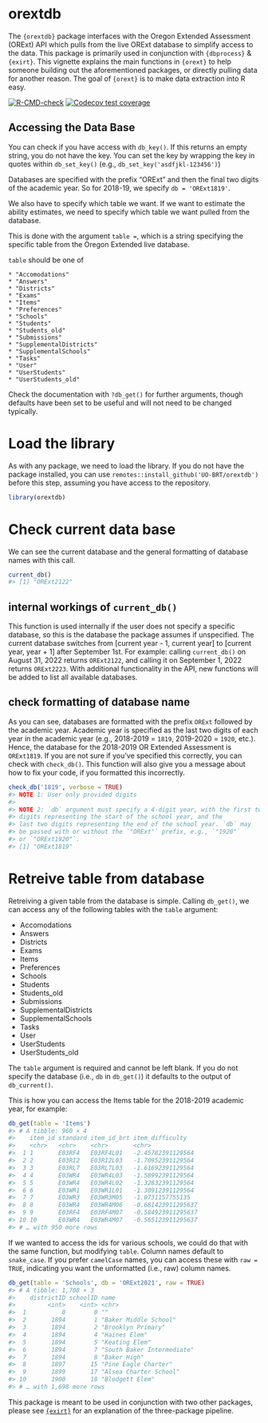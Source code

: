 
<!-- README.md is generated from README.Rmd. Please edit that file -->

# orextdb

The `{orextdb}` package interfaces with the Oregon Extended Assessment
(ORExt) API which pulls from the live ORExt database to simplify access
to the data. This package is primarily used in conjunction with
`{dbprocess}` & `{exirt}`. This vignette explains the main functions in
`{orext}` to help someone building out the aforementioned packages, or
directly pulling data for another reason. The goal of `{orext}` is to
make data extraction into R easy.

<!-- badges: start -->

[![R-CMD-check](https://github.com/UO-BRT/orextdb/workflows/R-CMD-check/badge.svg)](https://github.com/UO-BRT/orextdb/actions)
[![Codecov test
coverage](https://codecov.io/gh/UO-BRT/orextdb/branch/main/graph/badge.svg)](https://app.codecov.io/gh/UO-BRT/orextdb?branch=main)
<!-- badges: end -->

## Accessing the Data Base

You can check if you have access with `db_key()`. If this returns an
empty string, you do not have the key. You can set the key by wrapping
the key in quotes within `db_set_key()` (e.g.,
`db_set_key('asdfjkl-123456')`)

Databases are specified with the prefix “ORExt” and then the final two
digits of the academic year. So for 2018-19, we specify
`db = 'ORExt1819'`.

We also have to specify which table we want. If we want to estimate the
ability estimates, we need to specify which table we want pulled from
the database.

This is done with the argument `table =`, which is a string specifying
the specific table from the Oregon Extended live database.

`table` should be one of

    * "Accomodations"
    * "Answers"
    * "Districts" 
    * "Exams"
    * "Items" 
    * "Preferences" 
    * "Schools"
    * "Students" 
    * "Students_old" 
    * "Submissions" 
    * "SupplementalDistricts"
    * "SupplementalSchools"
    * "Tasks"
    * "User" 
    * "UserStudents"
    * "UserStudents_old"

Check the documentation with `?db_get()` for further arguments, though
defaults have been set to be useful and will not need to be changed
typically.

# Load the library

As with any package, we need to load the library. If you do not have the
package installed, you can use
`remotes::install_github('UO-BRT/orextdb')` before this step, assuming
you have access to the repository.

``` r
library(orextdb)
```

# Check current data base

We can see the current database and the general formatting of database
names with this call.

``` r
current_db()
#> [1] "ORExt2122"
```

## internal workings of `current_db()`

This function is used internally if the user does not specify a specific
database, so this is the database the package assumes if unspecified.
The current database switches from \[current year - 1, current year\] to
\[current year, year + 1\] after September 1st. For example: calling
`current_db()` on August 31, 2022 returns `ORExt2122`, and calling it on
September 1, 2022 returns `ORExt2223`. With additional functionality in
the API, new functions will be added to list all available databases.

## check formatting of database name

As you can see, databases are formatted with the prefix `ORExt` followed
by the academic year. Academic year is specified as the last two digits
of each year in the academic year (e.g., 2018-2019 = `1819`, 2019-2020 =
`1920`, etc.). Hence, the database for the 2018-2019 OR Extended
Assessment is `ORExt1819`. If you are not sure if you’ve specified this
correctly, you can check with `check_db()`. This function will also give
you a message about how to fix your code, if you formatted this
incorrectly.

``` r
check_db('1819', verbose = TRUE)
#> NOTE 1: User only provided digits 
#> 
#> NOTE 2: `db` argument must specify a 4-digit year, with the first two 
#> digits representing the start of the school year, and the 
#> last two digits representing the end of the school year. `db` may 
#> be passed with or without the `"ORExt"` prefix, e.g., `"1920"` 
#> or `"ORExt1920"`.
#> [1] "ORExt1819"
```

# Retreive table from database

Retreiving a given table from the database is simple. Calling
`db_get()`, we can access any of the following tables with the `table`
argument:

-   Accomodations
-   Answers
-   Districts
-   Exams
-   Items
-   Preferences
-   Schools
-   Students
-   Students_old
-   Submissions
-   SupplementalDistricts
-   SupplementalSchools
-   Tasks
-   User
-   UserStudents
-   UserStudents_old

The `table` argument is required and cannot be left blank. If you do not
specify the database (i.e., `db` in `db_get()`) it defaults to the
output of `db_current()`.

This is how you can access the Items table for the 2018-2019 academic
year, for example:

``` r
db_get(table = 'Items')
#> # A tibble: 960 × 4
#>    item_id standard item_id_brt item_difficulty   
#>    <chr>   <chr>    <chr>       <chr>             
#>  1 1       E03RF4   E03RF4L01   -2.45782391129564 
#>  2 2       E03RI2   E03RI2L03   -1.70952391129564 
#>  3 3       E03RL7   E03RL7L03   -1.61692391129564 
#>  4 4       E03WR4   E03WR4L03   -1.58992391129564 
#>  5 5       E03WR4   E03WR4L02   -1.32832391129564 
#>  6 6       E03WR1   E03WR1L01   -1.30912391129564 
#>  7 7       E03WR3   E03WR3M05   -1.0731157755135  
#>  8 8       E03WR4   E03WR4M06   -0.681423911295637
#>  9 9       E03RF4   E03RF4M07   -0.584923911295637
#> 10 10      E03WR4   E03WR4M07   -0.565123911295637
#> # … with 950 more rows
```

If we wanted to access the ids for various schools, we could do that
with the same function, but modifying `table`. Column names default to
`snake_case`. If you prefer `camelCase` names, you can access these with
`raw = TRUE`, indicating you want the unformatted (i.e., raw) column
names.

``` r
db_get(table = 'Schools', db = 'ORExt2021', raw = TRUE)
#> # A tibble: 1,708 × 3
#>    districtID schoolID name                      
#>         <int>    <int> <chr>                     
#>  1          0        0 ""                        
#>  2       1894        1 "Baker Middle School"     
#>  3       1894        2 "Brooklyn Primary"        
#>  4       1894        4 "Haines Elem"             
#>  5       1894        5 "Keating Elem"            
#>  6       1894        7 "South Baker Intermediate"
#>  7       1894        8 "Baker High"              
#>  8       1897       15 "Pine Eagle Charter"      
#>  9       1899       17 "Alsea Charter School"    
#> 10       1900       18 "Blodgett Elem"           
#> # … with 1,698 more rows
```

This package is meant to be used in conjunction with two other packages,
please see [`{exirt}`](https://github.com/UO-BRT/exirt) for an
explanation of the three-package pipeline.
